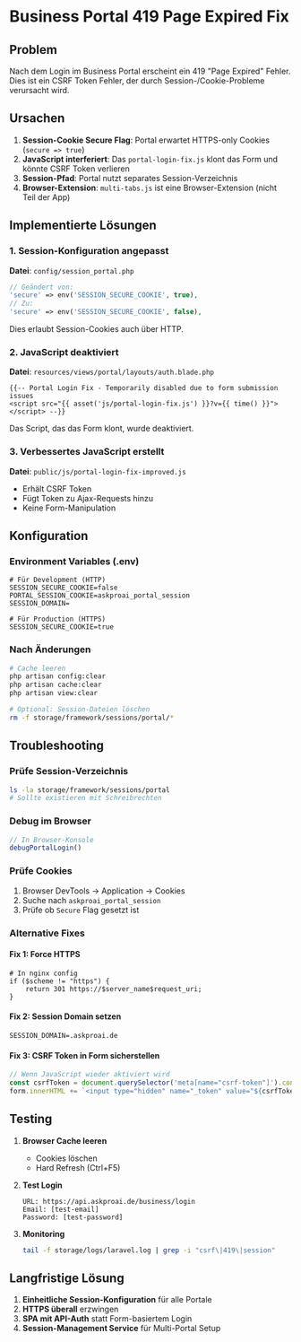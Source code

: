 # Business Portal 419 Page Expired Fix

## Problem
Nach dem Login im Business Portal erscheint ein 419 "Page Expired" Fehler. Dies ist ein CSRF Token Fehler, der durch Session-/Cookie-Probleme verursacht wird.

## Ursachen
1. **Session-Cookie Secure Flag**: Portal erwartet HTTPS-only Cookies (`secure => true`)
2. **JavaScript interferiert**: Das `portal-login-fix.js` klont das Form und könnte CSRF Token verlieren
3. **Session-Pfad**: Portal nutzt separates Session-Verzeichnis
4. **Browser-Extension**: `multi-tabs.js` ist eine Browser-Extension (nicht Teil der App)

## Implementierte Lösungen

### 1. Session-Konfiguration angepasst
**Datei**: `config/session_portal.php`
```php
// Geändert von:
'secure' => env('SESSION_SECURE_COOKIE', true),
// Zu:
'secure' => env('SESSION_SECURE_COOKIE', false),
```
Dies erlaubt Session-Cookies auch über HTTP.

### 2. JavaScript deaktiviert
**Datei**: `resources/views/portal/layouts/auth.blade.php`
```blade
{{-- Portal Login Fix - Temporarily disabled due to form submission issues
<script src="{{ asset('js/portal-login-fix.js') }}?v={{ time() }}"></script> --}}
```
Das Script, das das Form klont, wurde deaktiviert.

### 3. Verbessertes JavaScript erstellt
**Datei**: `public/js/portal-login-fix-improved.js`
- Erhält CSRF Token
- Fügt Token zu Ajax-Requests hinzu
- Keine Form-Manipulation

## Konfiguration

### Environment Variables (.env)
```env
# Für Development (HTTP)
SESSION_SECURE_COOKIE=false
PORTAL_SESSION_COOKIE=askproai_portal_session
SESSION_DOMAIN=

# Für Production (HTTPS)
SESSION_SECURE_COOKIE=true
```

### Nach Änderungen
```bash
# Cache leeren
php artisan config:clear
php artisan cache:clear
php artisan view:clear

# Optional: Session-Dateien löschen
rm -f storage/framework/sessions/portal/*
```

## Troubleshooting

### Prüfe Session-Verzeichnis
```bash
ls -la storage/framework/sessions/portal
# Sollte existieren mit Schreibrechten
```

### Debug im Browser
```javascript
// In Browser-Konsole
debugPortalLogin()
```

### Prüfe Cookies
1. Browser DevTools → Application → Cookies
2. Suche nach `askproai_portal_session`
3. Prüfe ob `Secure` Flag gesetzt ist

### Alternative Fixes

#### Fix 1: Force HTTPS
```nginx
# In nginx config
if ($scheme != "https") {
    return 301 https://$server_name$request_uri;
}
```

#### Fix 2: Session Domain setzen
```env
SESSION_DOMAIN=.askproai.de
```

#### Fix 3: CSRF Token in Form sicherstellen
```javascript
// Wenn JavaScript wieder aktiviert wird
const csrfToken = document.querySelector('meta[name="csrf-token"]').content;
form.innerHTML += `<input type="hidden" name="_token" value="${csrfToken}">`;
```

## Testing

1. **Browser Cache leeren**
   - Cookies löschen
   - Hard Refresh (Ctrl+F5)

2. **Test Login**
   ```
   URL: https://api.askproai.de/business/login
   Email: [test-email]
   Password: [test-password]
   ```

3. **Monitoring**
   ```bash
   tail -f storage/logs/laravel.log | grep -i "csrf\|419\|session"
   ```

## Langfristige Lösung

1. **Einheitliche Session-Konfiguration** für alle Portale
2. **HTTPS überall** erzwingen
3. **SPA mit API-Auth** statt Form-basiertem Login
4. **Session-Management Service** für Multi-Portal Setup